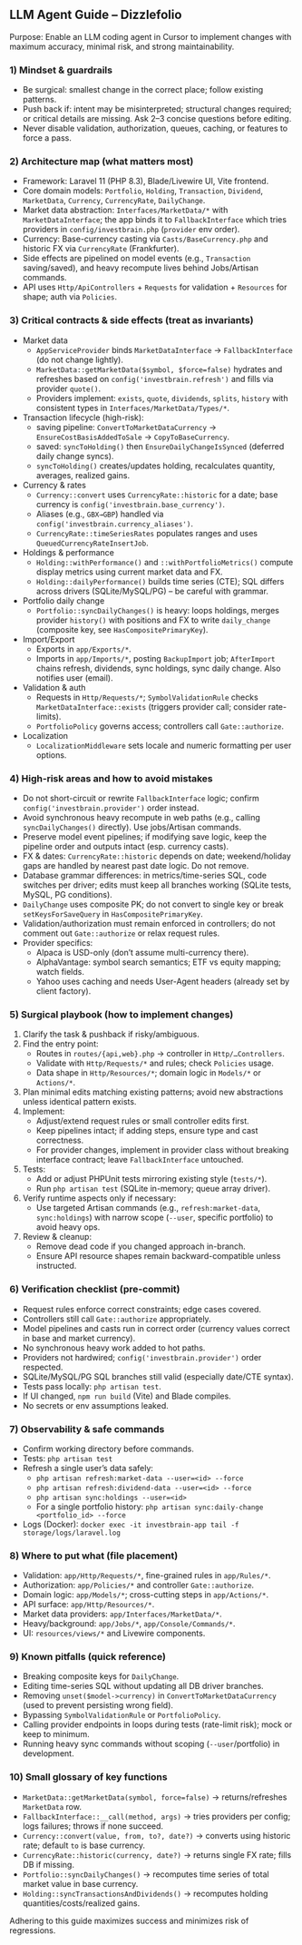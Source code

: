 ## LLM Agent Guide – Dizzlefolio

Purpose: Enable an LLM coding agent in Cursor to implement changes with maximum accuracy, minimal risk, and strong maintainability.

### 1) Mindset & guardrails
- Be surgical: smallest change in the correct place; follow existing patterns.
- Push back if: intent may be misinterpreted; structural changes required; or critical details are missing. Ask 2–3 concise questions before editing.
- Never disable validation, authorization, queues, caching, or features to force a pass.

### 2) Architecture map (what matters most)
- Framework: Laravel 11 (PHP 8.3), Blade/Livewire UI, Vite frontend.
- Core domain models: `Portfolio`, `Holding`, `Transaction`, `Dividend`, `MarketData`, `Currency`, `CurrencyRate`, `DailyChange`.
- Market data abstraction: `Interfaces/MarketData/*` with `MarketDataInterface`; the app binds it to `FallbackInterface` which tries providers in `config/investbrain.php` (`provider` env order).
- Currency: Base-currency casting via `Casts/BaseCurrency.php` and historic FX via `CurrencyRate` (Frankfurter).
- Side effects are pipelined on model events (e.g., `Transaction` saving/saved), and heavy recompute lives behind Jobs/Artisan commands.
- API uses `Http/ApiControllers` + `Requests` for validation + `Resources` for shape; auth via `Policies`.

### 3) Critical contracts & side effects (treat as invariants)
- Market data
  - `AppServiceProvider` binds `MarketDataInterface` → `FallbackInterface` (do not change lightly).
  - `MarketData::getMarketData($symbol, $force=false)` hydrates and refreshes based on `config('investbrain.refresh')` and fills via provider `quote()`.
  - Providers implement: `exists`, `quote`, `dividends`, `splits`, `history` with consistent types in `Interfaces/MarketData/Types/*`.
- Transaction lifecycle (high-risk):
  - saving pipeline: `ConvertToMarketDataCurrency` → `EnsureCostBasisAddedToSale` → `CopyToBaseCurrency`.
  - saved: `syncToHolding()` then `EnsureDailyChangeIsSynced` (deferred daily change syncs).
  - `syncToHolding()` creates/updates holding, recalculates quantity, averages, realized gains.
- Currency & rates
  - `Currency::convert` uses `CurrencyRate::historic` for a date; base currency is `config('investbrain.base_currency')`.
  - Aliases (e.g., `GBX→GBP`) handled via `config('investbrain.currency_aliases')`.
  - `CurrencyRate::timeSeriesRates` populates ranges and uses `QueuedCurrencyRateInsertJob`.
- Holdings & performance
  - `Holding::withPerformance()` and `::withPortfolioMetrics()` compute display metrics using current market data and FX.
  - `Holding::dailyPerformance()` builds time series (CTE); SQL differs across drivers (SQLite/MySQL/PG) – be careful with grammar.
- Portfolio daily change
  - `Portfolio::syncDailyChanges()` is heavy: loops holdings, merges provider `history()` with positions and FX to write `daily_change` (composite key, see `HasCompositePrimaryKey`).
- Import/Export
  - Exports in `app/Exports/*`.
  - Imports in `app/Imports/*`, posting `BackupImport` job; `AfterImport` chains refresh, dividends, sync holdings, sync daily change. Also notifies user (email).
- Validation & auth
  - Requests in `Http/Requests/*`; `SymbolValidationRule` checks `MarketDataInterface::exists` (triggers provider call; consider rate-limits).
  - `PortfolioPolicy` governs access; controllers call `Gate::authorize`.
- Localization
  - `LocalizationMiddleware` sets locale and numeric formatting per user options.

### 4) High‑risk areas and how to avoid mistakes
- Do not short-circuit or rewrite `FallbackInterface` logic; confirm `config('investbrain.provider')` order instead.
- Avoid synchronous heavy recompute in web paths (e.g., calling `syncDailyChanges()` directly). Use jobs/Artisan commands.
- Preserve model event pipelines; if modifying save logic, keep the pipeline order and outputs intact (esp. currency casts).
- FX & dates: `CurrencyRate::historic` depends on date; weekend/holiday gaps are handled by nearest past date logic. Do not remove.
- Database grammar differences: in metrics/time-series SQL, code switches per driver; edits must keep all branches working (SQLite tests, MySQL, PG conditions).
- `DailyChange` uses composite PK; do not convert to single key or break `setKeysForSaveQuery` in `HasCompositePrimaryKey`.
- Validation/authorization must remain enforced in controllers; do not comment out `Gate::authorize` or relax request rules.
- Provider specifics:
  - Alpaca is USD-only (don’t assume multi-currency there).
  - AlphaVantage: symbol search semantics; ETF vs equity mapping; watch fields.
  - Yahoo uses caching and needs User-Agent headers (already set by client factory).

### 5) Surgical playbook (how to implement changes)
1) Clarify the task & pushback if risky/ambiguous.
2) Find the entry point:
   - Routes in `routes/{api,web}.php` → controller in `Http/…Controllers`.
   - Validate with `Http/Requests/*` and rules; check `Policies` usage.
   - Data shape in `Http/Resources/*`; domain logic in `Models/*` or `Actions/*`.
3) Plan minimal edits matching existing patterns; avoid new abstractions unless identical pattern exists.
4) Implement:
   - Adjust/extend request rules or small controller edits first.
   - Keep pipelines intact; if adding steps, ensure type and cast correctness.
   - For provider changes, implement in provider class without breaking interface contract; leave `FallbackInterface` untouched.
5) Tests:
   - Add or adjust PHPUnit tests mirroring existing style (`tests/*`).
   - Run `php artisan test` (SQLite in-memory; queue array driver).
6) Verify runtime aspects only if necessary:
   - Use targeted Artisan commands (e.g., `refresh:market-data`, `sync:holdings`) with narrow scope (`--user`, specific portfolio) to avoid heavy ops.
7) Review & cleanup:
   - Remove dead code if you changed approach in-branch.
   - Ensure API resource shapes remain backward-compatible unless instructed.

### 6) Verification checklist (pre-commit)
- Request rules enforce correct constraints; edge cases covered.
- Controllers still call `Gate::authorize` appropriately.
- Model pipelines and casts run in correct order (currency values correct in base and market currency). 
- No synchronous heavy work added to hot paths.
- Providers not hardwired; `config('investbrain.provider')` order respected.
- SQLite/MySQL/PG SQL branches still valid (especially date/CTE syntax).
- Tests pass locally: `php artisan test`.
- If UI changed, `npm run build` (Vite) and Blade compiles.
- No secrets or env assumptions leaked.

### 7) Observability & safe commands
- Confirm working directory before commands.
- Tests: `php artisan test`
- Refresh a single user’s data safely:
  - `php artisan refresh:market-data --user=<id> --force`
  - `php artisan refresh:dividend-data --user=<id> --force`
  - `php artisan sync:holdings --user=<id>`
  - For a single portfolio history: `php artisan sync:daily-change <portfolio_id> --force`
- Logs (Docker): `docker exec -it investbrain-app tail -f storage/logs/laravel.log`

### 8) Where to put what (file placement)
- Validation: `app/Http/Requests/*`, fine-grained rules in `app/Rules/*`.
- Authorization: `app/Policies/*` and controller `Gate::authorize`.
- Domain logic: `app/Models/*`; cross-cutting steps in `app/Actions/*`.
- API surface: `app/Http/Resources/*`.
- Market data providers: `app/Interfaces/MarketData/*`.
- Heavy/background: `app/Jobs/*`, `app/Console/Commands/*`.
- UI: `resources/views/*` and Livewire components.

### 9) Known pitfalls (quick reference)
- Breaking composite keys for `DailyChange`.
- Editing time-series SQL without updating all DB driver branches.
- Removing `unset($model->currency)` in `ConvertToMarketDataCurrency` (used to prevent persisting wrong field).
- Bypassing `SymbolValidationRule` or `PortfolioPolicy`.
- Calling provider endpoints in loops during tests (rate-limit risk); mock or keep to minimum.
- Running heavy sync commands without scoping (`--user`/portfolio) in development.

### 10) Small glossary of key functions
- `MarketData::getMarketData(symbol, force=false)` → returns/refreshes `MarketData` row.
- `FallbackInterface::__call(method, args)` → tries providers per config; logs failures; throws if none succeed.
- `Currency::convert(value, from, to?, date?)` → converts using historic rate; default `to` is base currency.
- `CurrencyRate::historic(currency, date?)` → returns single FX rate; fills DB if missing.
- `Portfolio::syncDailyChanges()` → recomputes time series of total market value in base currency.
- `Holding::syncTransactionsAndDividends()` → recomputes holding quantities/costs/realized gains.

Adhering to this guide maximizes success and minimizes risk of regressions.


